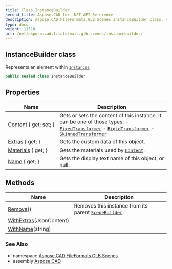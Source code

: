 ```yaml
---
title: Class InstanceBuilder
second_title: Aspose.CAD for .NET API Reference
description: Aspose.CAD.FileFormats.GLB.Scenes.InstanceBuilder class. Represents an element within Instances
type: docs
weight: 11510
url: /net/aspose.cad.fileformats.glb.scenes/instancebuilder/
---
```

## InstanceBuilder class

Represents an element within [`Instances`](../scenebuilder/instances/)

```csharp
public sealed class InstanceBuilder
```

## Properties

| Name | Description |
| --- | --- |
| [Content](../../aspose.cad.fileformats.glb.scenes/instancebuilder/content/) { get; set; } | Gets or sets the content of this instance. It can be one of those types: - [`FixedTransformer`](../fixedtransformer/) - [`RigidTransformer`](../rigidtransformer/) - [`SkinnedTransformer`](../skinnedtransformer/) |
| [Extras](../../aspose.cad.fileformats.glb.scenes/instancebuilder/extras/) { get; } | Gets the custom data of this object. |
| [Materials](../../aspose.cad.fileformats.glb.scenes/instancebuilder/materials/) { get; } | Gets the materials used by [`Content`](./content/). |
| [Name](../../aspose.cad.fileformats.glb.scenes/instancebuilder/name/) { get; } | Gets the display text name of this object, or null. |

## Methods

| Name | Description |
| --- | --- |
| [Remove](../../aspose.cad.fileformats.glb.scenes/instancebuilder/remove/)() | Removes this instance from its parent [`SceneBuilder`](../scenebuilder/). |
| [WithExtras](../../aspose.cad.fileformats.glb.scenes/instancebuilder/withextras/)(JsonContent) |  |
| [WithName](../../aspose.cad.fileformats.glb.scenes/instancebuilder/withname/)(string) |  |

### See Also

* namespace [Aspose.CAD.FileFormats.GLB.Scenes](../../aspose.cad.fileformats.glb.scenes/)
* assembly [Aspose.CAD](../../)


